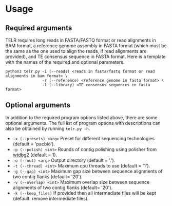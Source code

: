 # Usage

## Required arguments
TELR requires long reads in FASTA/FASTQ format or read alignments in BAM format, a reference genome assembly in FASTA format (which must be the same as the one used to align the reads, if read alignments are provided), and TE consensus sequence in FASTA format. Here is a template with the names of the required and optional parameters.
```
python3 telr.py -i (--reads) <reads in fasta/fastq format or read alignments in bam format> \
                -r (--reference) <reference genome in fasta format> \
                -l (--library) <TE consensus sequences in fasta format>
```

## Optional arguments
In addition to the required program options listed above, there are some optional arguments. The full list of program options with descriptions can also be obtained by running `telr.py -h`.
- `-x (--presets) <arg>` Preset for different sequencing technologies (default = 'pacbio').
- `-p (--polish) <int>` Rounds of contig polishing using polisher from [wtdbg2](https://github.com/ruanjue/wtdbg2) (default = 1).
- `-o (--out) <arg>` Output directory (default = '.').
- `-t (--thread) <int>` Maximum cpu threads to use (default = '1').
- `-g (--gap) <int>` Maximum gap size between sequence alignments of two contig flanks (default= '20').
- `-v (--overlap) <int>` Maximum overlap size between sequence alignments of two contig flanks (default= '20').
- `-k (--keep_files)` If provided then all intermediate files will be kept (default: remove intermediate files).
